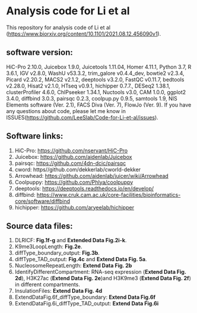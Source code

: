 # Analysis code for Li et al
This repository for analysis code of Li et al (https://www.biorxiv.org/content/10.1101/2021.08.12.456090v1).

## software version:
HiC-Pro 2.10.0, Juicebox 1.9.0, Juicetools 1.11.04, Homer 4.11.1, Python 3.7, R 3.6.1, IGV v2.8.0, WashU v53.3.2, trim_galore v0.4.4_dev, bowtie2 v2.3.4, Picard v2.20.2, MACS2 v2.1.2, deeptools v3.2.0, FastQC v0.11.7, bedtools v2.28.0, Hisat2 v2.1.0, HTseq v0.9.1, hichipper 0.7.7., DESeq2 1.38.1, clusterProfiler 4.6.0, ChIPseeker 1.34.1, Nuctools v3.0, CAM 1.0.0, ggplot2 3.4.0, diffbind 3.0.3, pairsqc 0.2.3, coolpup.py 0.9.5, samtools 1.9, NIS Elements software (Ver. 2.1),  FACS Diva (Ver. 7),  FlowJo (Ver. 9). 
If you have any questions about code, please let me know in ISSUES(https://github.com/LeeSlab/Code-for-Li-et-al/issues).

## Software links:
1. HiC-Pro: https://github.com/nservant/HiC-Pro
2. Juicebox: https://github.com/aidenlab/Juicebox
3. pairsqc: https://github.com/4dn-dcic/pairsqc
4. cword: https//github.com/dekkerlab/cworld-dekker
5. Arrowhead: https://github.com/aidenlab/juicer/wiki/Arrowhead
6. Coolpuppy: https://github.com/Phlya/coolpuppy
7. deeptools: https://deeptools.readthedocs.io/en/develop/
8. diffbind: https://www.cruk.cam.ac.uk/core-facilities/bioinformatics-core/software/diffbind
9. hichipper: https://github.com/aryeelab/hichipper

## Source data files:
1. DLRICF: **Fig.1f-g** and **Extended Data Fig.2i-k**.
2. K9me3LoopLength: **Fig.2e**.
3. diffType_boundary_output: **Fig.3b**.
4. diffType_TAD_output: **Fig.4c** and **Extend Data Fig. 5a**.
5. NucleosomeRepeatLength: **Extend Data Fig. 2b**
6. IdentifyDifferentCompartment: RNA-seq expression (**Extend Data Fig. 2d**), H3K27ac (**Extend Data Fig. 2e**)and H3K9me3 (**Extend Data Fig. 2f**) in different compartments.
7. InsulationFiles: **Extend Data Fig. 4d**
8. ExtendDataFig.6f_diffType_boundary: **Extend Data Fig.6f**
9. ExtendDataFig.6i_diffType_TAD_output: **Extend Data Fig.6i**
